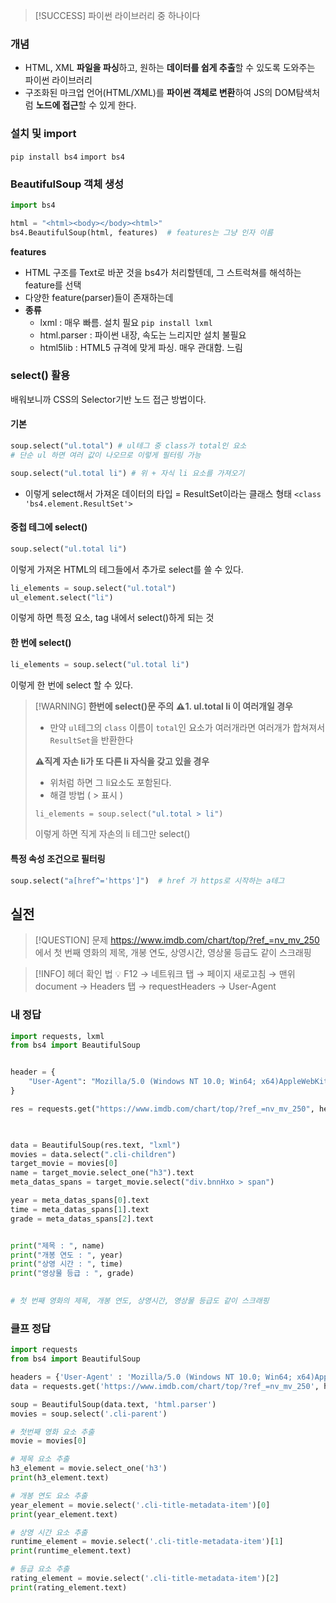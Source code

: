 >[!SUCCESS]  파이썬 라이브러리 중 하나이다 
### 개념 
- HTML, XML **파일을 파싱**하고, 원하는 **데이터를 쉽게 추출**할 수 있도록 도와주는 파이썬 라이브러리 
- 구조화된 마크업 언어(HTML/XML)를 **파이썬 객체로 변환**하여 JS의 DOM탐색처럼 **노드에 접근**할 수 있게 한다.

### 설치 및 import
```pip install bs4```
```import bs4```

### BeautifulSoup 객체 생성 
```python
import bs4

html = "<html><body></body><html>"
bs4.BeautifulSoup(html, features)  # features는 그냥 인자 이름 
```
**features**
- HTML 구조를 Text로 바꾼 것을 bs4가 처리할텐데, 그 스트럭쳐를 해석하는 feature를 선택 
- 다양한 feature(parser)들이 존재하는데 
- **종류** 
	- lxml : 매우 빠름. 설치 필요 `pip install lxml`
	- html.parser : 파이썬 내장, 속도는 느리지만 설치 불필요
	- html5lib : HTML5 규격에 맞게 파싱. 매우 관대함. 느림 

### select() 활용 
배워보니까 CSS의 Selector기반 노드 접근 방법이다.
#### 기본 
```python
soup.select("ul.total") # ul테그 중 class가 total인 요소 
# 단순 ul 하면 여러 값이 나오므로 이렇게 필터링 가능 

soup.select("ul.total li") # 위 + 자식 li 요소를 가져오기 
```
- 이렇게 select해서 가져온 데이터의 타입 = ResultSet이라는 클래스 형태 
	`<class 'bs4.element.ResultSet'>`

#### 중첩 테그에 select()
```python
soup.select("ul.total li")
```
이렇게 가져온 HTML의 테그들에서 추가로 select를 쓸 수 있다.

```python
li_elements = soup.select("ul.total")
ul_element.select("li")
```
이렇게 하면 특정 요소, tag 내에서 select()하게 되는 것 

#### 한 번에 select()
```python
li_elements = soup.select("ul.total li")
```
이렇게 한 번에 select 할 수 있다.

> [!WARNING] **한번에 select()문 주의** 
> **⚠️1. ul.total li 이 여러개일 경우** 
> - 만약 `ul`테그의 `class` 이름이 `total`인 요소가 여러개라면 여러개가 합쳐져서 `ResultSet`을 반환한다
> 
> **⚠️직계 자손 li가 또 다른 li 자식을 갖고 있을 경우**
> - 위처럼 하면 그 li요소도 포함된다.
> - 해결 방법 ( > 표시 )
> ```python
>li_elements = soup.select("ul.total > li")
>```
>이렇게 하면 직게 자손의 li 테그만 select()


#### 특정 속성 조건으로 필터링

```python
soup.select("a[href^='https']")  # href 가 https로 시작하는 a테그 
```



## 실전

>[!QUESTION] 문제
>https://www.imdb.com/chart/top/?ref_=nv_mv_250 에서 첫 번째 영화의 제목, 개봉 연도, 상영시간, 영상물 등급도 같이 스크래핑

> [!INFO] 헤더 확인 법 
> 💡 F12 → 네트워크 탭 → 페이지 새로고침 → 맨위 document → Headers 탭 → requestHeaders → User-Agent

### 내 정답 
```python
import requests, lxml
from bs4 import BeautifulSoup


header = {
    "User-Agent": "Mozilla/5.0 (Windows NT 10.0; Win64; x64)AppleWebKit/537.36 (KHTML, like Gecko) Chrome/73.0.3683.86 Safari/537.36"
}

res = requests.get("https://www.imdb.com/chart/top/?ref_=nv_mv_250", headers=header)

  

data = BeautifulSoup(res.text, "lxml")
movies = data.select(".cli-children")
target_movie = movies[0]
name = target_movie.select_one("h3").text
meta_datas_spans = target_movie.select("div.bnnHxo > span")

year = meta_datas_spans[0].text
time = meta_datas_spans[1].text
grade = meta_datas_spans[2].text


print("제목 : ", name)
print("개봉 연도 : ", year)
print("상영 시간 : ", time)
print("영상물 등급 : ", grade)
  

# 첫 번째 영화의 제목, 개봉 연도, 상영시간, 영상물 등급도 같이 스크래핑
```

### 클프 정답 
```python
import requests
from bs4 import BeautifulSoup

headers = {'User-Agent' : 'Mozilla/5.0 (Windows NT 10.0; Win64; x64)AppleWebKit/537.36 (KHTML, like Gecko) Chrome/73.0.3683.86 Safari/537.36'}
data = requests.get('https://www.imdb.com/chart/top/?ref_=nv_mv_250', headers=headers)

soup = BeautifulSoup(data.text, 'html.parser')
movies = soup.select('.cli-parent')

# 첫번째 영화 요소 추출
movie = movies[0]

# 제목 요소 추출
h3_element = movie.select_one('h3')
print(h3_element.text)

# 개봉 연도 요소 추출
year_element = movie.select('.cli-title-metadata-item')[0]
print(year_element.text)

# 상영 시간 요소 추출
runtime_element = movie.select('.cli-title-metadata-item')[1]
print(runtime_element.text)

# 등급 요소 추출
rating_element = movie.select('.cli-title-metadata-item')[2]
print(rating_element.text)

```



